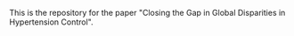 This is the repository for the paper "Closing the Gap in Global Disparities in Hypertension Control".
